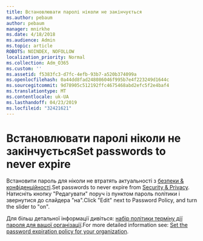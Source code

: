 ```yaml
---
title: Встановлювати паролі ніколи не закінчується
ms.author: pebaum
author: pebaum
manager: mnirkhe
ms.date: 4/18/2018
ms.audience: Admin
ms.topic: article
ROBOTS: NOINDEX, NOFOLLOW
localization_priority: Normal
ms.collection: Adm_O365
ms.custom: ''
ms.assetid: f5383fc3-d7fc-4efb-93b7-a520b374099a
ms.openlocfilehash: 0a44dd8fad248086046f995b7e4f223249d1644c
ms.sourcegitcommit: 9d78905c512192ffc4675468abd2efc5f2e4baf4
ms.translationtype: MT
ms.contentlocale: uk-UA
ms.lasthandoff: 04/23/2019
ms.locfileid: "32421621"
---
```

# <a name="set-passwords-to-never-expire"></a><span data-ttu-id="03697-102">Встановлювати паролі ніколи не закінчується</span><span class="sxs-lookup"><span data-stu-id="03697-102">Set passwords to never expire</span></span>

<span data-ttu-id="03697-103">Встановити пароль для ніколи не втратять актуальності з [безпеки &amp; конфіденційності](https://portal.office.com/adminportal/home#/settings/security).</span><span class="sxs-lookup"><span data-stu-id="03697-103">Set passwords to never expire from [Security &amp; Privacy](https://portal.office.com/adminportal/home#/settings/security).</span></span> <span data-ttu-id="03697-104">Натисніть кнопку "Редагувати" поруч із пунктом пароль політики і звернутися до слайдера "на".</span><span class="sxs-lookup"><span data-stu-id="03697-104">Click "Edit" next to Password Policy, and turn the slider to "on".</span></span>
  
<span data-ttu-id="03697-105">Для більш детальної інформації дивіться: [набір політики терміну дії пароля для вашої організації](https://support.office.com/article/set-the-password-expiration-policy-for-your-organization-0f54736f-eb22-414c-8273-498a0918678f).</span><span class="sxs-lookup"><span data-stu-id="03697-105">For more detailed information see: [Set the password expiration policy for your organization](https://support.office.com/article/set-the-password-expiration-policy-for-your-organization-0f54736f-eb22-414c-8273-498a0918678f).</span></span>
  


